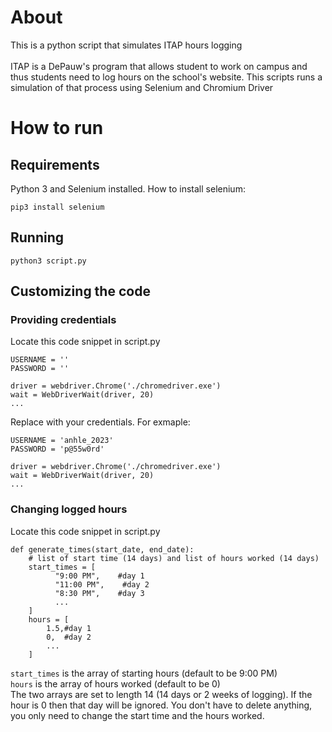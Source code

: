 # About
This is a python script that simulates ITAP hours logging\
\
ITAP is a DePauw's program that allows student to work on campus and thus students need to log hours on the school's website. This scripts runs a simulation of that process using Selenium and Chromium Driver

# How to run
## Requirements
Python 3 and Selenium installed. How to install selenium:
```
pip3 install selenium
```
## Running
```
python3 script.py
```
## Customizing the code
### Providing credentials
Locate this code snippet in script.py
```
USERNAME = ''
PASSWORD = ''

driver = webdriver.Chrome('./chromedriver.exe')
wait = WebDriverWait(driver, 20)
...
```
Replace with your credentials. For exmaple:
```
USERNAME = 'anhle_2023'
PASSWORD = 'p@55w0rd'

driver = webdriver.Chrome('./chromedriver.exe')
wait = WebDriverWait(driver, 20)
...
```

### Changing logged hours
Locate this code snippet in script.py
```
def generate_times(start_date, end_date):
    # list of start time (14 days) and list of hours worked (14 days)
    start_times = [
          "9:00 PM",    #day 1
          "11:00 PM",    #day 2
          "8:30 PM",    #day 3
          ...
    ]
    hours = [
        1.5,#day 1
        0,  #day 2
        ...
    ]
```

`start_times` is the array of starting hours (default to be 9:00 PM)\
`hours` is the array of hours worked (default to be 0)\
The two arrays are set to length 14 (14 days or 2 weeks of logging). If the hour is 0 then that day will be ignored. You don't have to delete anything, you only need to change the start time and the hours worked.
